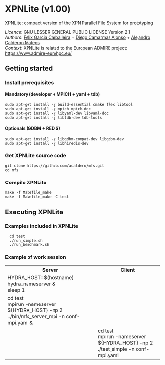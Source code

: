 # XPNLite (v1.00)
XPNLite: compact version of the XPN Parallel File System for prototyping

*Licence*: GNU LESSER GENERAL PUBLIC LICENSE Version 2.1</br>
*Authors*: [Felix Garcia Carballeira](https://researchportal.uc3m.es/display/inv16287) + [Diego Camarmas Alonso](https://github.com/dcamarmas/) + [Alejandro Calderon Mateos](https://github.com/acaldero)</br>
*Context*: XPNLite is related to the European ADMIRE project: https://www.admire-eurohpc.eu/


## Getting started

### Install prerequisites

#### Mandatory (developer + MPICH + yaml + tdb)

```
sudo apt-get install -y build-essential cmake flex libtool
sudo apt-get install -y mpich mpich-doc
sudo apt-get install -y libyaml-dev libyaml-doc
sudo apt-get install -y libtdb-dev tdb-tools
```

#### Optionals (GDBM + REDIS)
```
sudo apt-get install -y libgdbm-compat-dev libgdbm-dev
sudo apt-get install -y libhiredis-dev
```


### Get XPNLite source code

```
git clone https://github.com/acaldero/mfs.git
cd mfs
```

### Compile XPNLite

```
make -f Makefile_make
make -f Makefile_make -C test
```


## Executing XPNLite

### Examples included in XPNLite

```
  cd test
  ./run_simple.sh
  ./run_benchmark.sh
```

### Example of work session

<html>
 <table>
  <tr>
  <th>Server</th>
  <th>Client</th>
  </tr>

  <tr>
  <td>
  HYDRA_HOST=$(hostname)<br>
  hydra_nameserver & <br>
  sleep 1
  </td>
  <td>
  &nbsp;
  </td>
  </tr>

  <tr>
  <td>
  cd test<br>
  mpirun -nameserver ${HYDRA_HOST} -np 2 ../bin/mfs_server_mpi -n conf-mpi.yaml &
  </td>
  <td>
  &nbsp;
  </td>
  </tr>

  <tr>
  <td>
  &nbsp;
  </td>
  <td>
  cd test<br>
  mpirun -nameserver ${HYDRA_HOST} -np 2 ./test_simple -n conf-mpi.yaml
  </td>
  </tr>
  </table>
</html>

